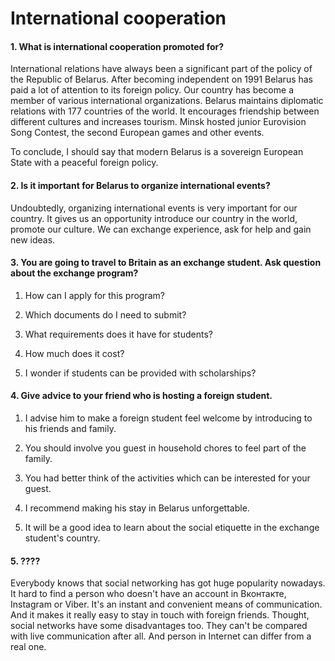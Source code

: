 International cooperation
=========================

#### 1. What is international cooperation promoted for?

International relations have always been a significant part of the policy of the
Republic of Belarus. After becoming independent on 1991 Belarus has paid a lot
of attention to its foreign policy. Our country has become a member of various
international organizations. Belarus maintains diplomatic relations with 177
countries of the world. It encourages friendship between different cultures and
increases tourism. Minsk hosted junior Eurovision Song Contest, the second
European games and other events.

To conclude, I should say that modern Belarus is a sovereign European State with
a peaceful foreign policy.

#### 2. Is it important for Belarus to organize international events?

Undoubtedly, organizing international events is very important for our country.
It gives us an opportunity introduce our country in the world, promote our
culture. We can exchange experience, ask for help and gain new ideas.

#### 3. You are going to travel to Britain as an exchange student. Ask question about the exchange program?

1.  How can I apply for this program?

2.  Which documents do I need to submit?

3.  What requirements does it have for students?

4.  How much does it cost?

5.  I wonder if students can be provided with scholarships?

#### 4. Give advice to your friend who is hosting a foreign student.

1.  I advise him to make a foreign student feel welcome by introducing to his
    friends and family.

2.  You should involve you guest in household chores to feel part of the family.

3.  You had better think of the activities which can be interested for your
    guest.

4.  I recommend making his stay in Belarus unforgettable.

5.  It will be a good idea to learn about the social etiquette in the exchange
    student's country.

#### 5. ????

Everybody knows that social networking has got huge popularity nowadays. It hard
to find a person who doesn't have an account in Вконтакте, Instagram or Viber.
It's an instant and convenient means of communication. And it makes it really
easy to stay in touch with foreign friends. Thought, social networks have some
disadvantages too. They can't be compared with live communication after all. And
person in Internet can differ from a real one.
